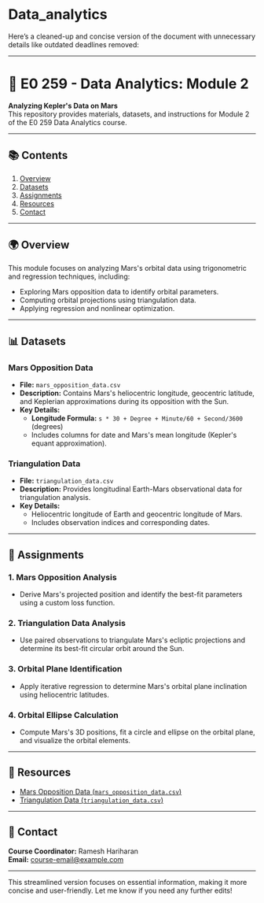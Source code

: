 # Data_analytics
Here’s a cleaned-up and concise version of the document with unnecessary details like outdated deadlines removed:

---

# 🌌 E0 259 - Data Analytics: Module 2  

**Analyzing Kepler's Data on Mars**  
This repository provides materials, datasets, and instructions for Module 2 of the E0 259 Data Analytics course.  

---

## 📚 **Contents**
1. [Overview](#overview)
2. [Datasets](#datasets)
3. [Assignments](#assignments)
4. [Resources](#resources)
5. [Contact](#contact)  

---

## 🌍 **Overview**  
This module focuses on analyzing Mars's orbital data using trigonometric and regression techniques, including:  
- Exploring Mars opposition data to identify orbital parameters.  
- Computing orbital projections using triangulation data.  
- Applying regression and nonlinear optimization.  

---

## 📊 **Datasets**  

### **Mars Opposition Data**  
- **File:** `mars_opposition_data.csv`  
- **Description:** Contains Mars's heliocentric longitude, geocentric latitude, and Keplerian approximations during its opposition with the Sun.  
- **Key Details:**  
  - **Longitude Formula:** `s * 30 + Degree + Minute/60 + Second/3600` (degrees)  
  - Includes columns for date and Mars's mean longitude (Kepler's equant approximation).  

### **Triangulation Data**  
- **File:** `triangulation_data.csv`  
- **Description:** Provides longitudinal Earth-Mars observational data for triangulation analysis.  
- **Key Details:**  
  - Heliocentric longitude of Earth and geocentric longitude of Mars.  
  - Includes observation indices and corresponding dates.  

---

## 📝 **Assignments**  

### **1. Mars Opposition Analysis**  
- Derive Mars's projected position and identify the best-fit parameters using a custom loss function.  

### **2. Triangulation Data Analysis**  
- Use paired observations to triangulate Mars's ecliptic projections and determine its best-fit circular orbit around the Sun.  

### **3. Orbital Plane Identification**  
- Apply iterative regression to determine Mars's orbital plane inclination using heliocentric latitudes.  

### **4. Orbital Ellipse Calculation**  
- Compute Mars's 3D positions, fit a circle and ellipse on the orbital plane, and visualize the orbital elements.  

---

## 🔗 **Resources**  
- [Mars Opposition Data (`mars_opposition_data.csv`)](https://example.com/mars_opposition_data.csv)  
- [Triangulation Data (`triangulation_data.csv`)](https://example.com/triangulation_data.csv)  

---

## 📧 **Contact**  
**Course Coordinator:** Ramesh Hariharan  
**Email:** [course-email@example.com](mailto:course-email@example.com)  

---  

This streamlined version focuses on essential information, making it more concise and user-friendly. Let me know if you need any further edits!
